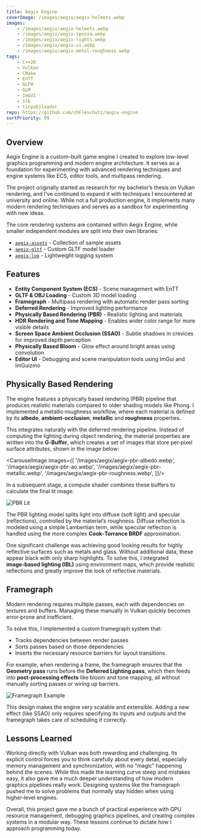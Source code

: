 ```yaml
---
title: Aegix Engine
coverImage: /images/aegix/aegix-helmets.webp
images: 
    - /images/aegix/aegix-helmets.webp
    - /images/aegix/aegix-sponza.webp
    - /images/aegix/aegix-lights.webp
    - /images/aegix/aegix-ui.webp
    - /images/aegix/aegix-metal-roughness.webp
tags: 
    - C++20
    - Vulkan
    - CMake
    - EnTT
    - GLFW
    - GLM
    - ImGUI
    - stb
    - tinyobjloader
repo: https://github.com/chFleschutz/aegix-engine
sortPriority: 99
---
```


<script>
	import CarouselImage from '$lib/components/carousel-image.svelte';
</script>


## Overview

Aegix Engine is a custom-built game engine I created to explore low-level graphics programming and modern engine architecture. It serves as a foundation for experimenting with advanced rendering techniques and engine systems like ECS, editor tools, and multipass rendering.

The project originally started as research for my bachelor’s thesis on Vulkan rendering, and I’ve continued to expand it with techniques I encountered at university and online. While not a full production engine, it implements many modern rendering techniques and serves as a sandbox for experimenting with new ideas.

The core rendering systems are contained within Aegix Engine, while smaller independent modules are split into their own libraries:

- [`aegix-assets`](https://github.com/chFleschutz/aegix-assets) - Collection of sample assets
- [`aegix-gltf`](https://github.com/chFleschutz/aegix-gltf) - Custom GLTF model loader
- [`aegix-log`](https://github.com/chFleschutz/aegix-log) - Lightweight logging system

## Features

- **Entity Component System (ECS)** - Scene management with EnTT
- **GLTF & OBJ Loading** - Custom 3D model loading 
- **Framegraph** - Multipass rendering with automatic render pass sorting
- **Deferred Rendering** - Improved lighting performance
- **Physically Based Rendering (PBR)** - Realistic lighting and materials 
- **HDR Rendering and Tone Mapping** - Enables wider color range for more visible details
- **Screen Space Ambient Occlusion (SSAO)** - Subtle shadows in crevices for improved depth perception
- **Physically Based Bloom** - Glow effect around bright areas using convolution
- **Editor UI** - Debugging and scene manipulation tools using ImGui and ImGuizmo



## Physically Based Rendering 

The engine features a physically based rendering (PBR) pipeline that produces realistic materials compared to older shading models like Phong. I implemented a metallic‑roughness workflow, where each material is defined by its **albedo**, **ambient-occlusion**, **metallic** and **roughness** properties.

This integrates naturally with the deferred rendering pipeline. Instead of computing the lighting during object rendering, the material properties are written into the **G‑Buffer**, which creates a set of images that store per‑pixel surface attributes, shown in the image below:

<CarouselImage images={[
    '/images/aegix/aegix-pbr-albedo.webp',
    '/images/aegix/aegix-pbr-ao.webp',
    '/images/aegix/aegix-pbr-metallic.webp',
    '/images/aegix/aegix-pbr-roughness.webp',
]}/>

In a subsequent stage, a compute shader combines these buffers to calculate the final lit image:

![PBR Lit](/images/aegix/aegix-pbr-lit.webp)

The PBR lighting model splits light into diffuse (soft light) and specular (reflections), controlled by the material’s roughness. Diffuse reflection is modeled using a simple Lambertian term, while specular reflection is handled using the more complex **Cook‑Torrance BRDF** approximation.

One significant challenge was achieving good looking results for highly reflective surfaces such as metals and glass. Without additional data, these appear black with only sharp highlights. To solve this, I integrated **image‑based lighting (IBL)** using environment maps, which provide realistic reflections and greatly improve the look of reflective materials.



## Framegraph

Modern rendering requires multiple passes, each with dependencies on textures and buffers. Managing these manually in Vulkan quickly becomes error‑prone and inefficient.

To solve this, I implemented a custom framegraph system that:

- Tracks dependencies between render passes
- Sorts passes based on those dependencies
- Inserts the necessary resource barriers for layout transitions

For example, when rendering a frame, the framegraph ensures that the **Geometry pass** runs before the **Deferred Lighting pass**, which then feeds into **post‑processing effects** like bloom and tone mapping, all without manually sorting passes or wiring up barriers.

![Framegraph Example](/images/aegix/framegraph-example.webp)

This design makes the engine very scalable and extensible. Adding a new effect (like SSAO) only requires specifying its inputs and outputs and the framegraph takes care of scheduling it correctly.



## Lessons Learned

Working directly with Vulkan was both rewarding and challenging. Its explicit control forces you to think carefully about every detail, especially memory management and synchronization, with no “magic” happening behind the scenes. While this made the learning curve steep and mistakes easy, it also gave me a much deeper understanding of how modern graphics pipelines really work. Designing systems like the framegraph pushed me to solve problems that normally stay hidden when using higher‑level engines. 

Overall, this project gave me a bunch of practical experience with GPU resource management, debugging graphics pipelines, and creating complex systems in a modular way. These lessons continue to dictate how I approach programming today.

